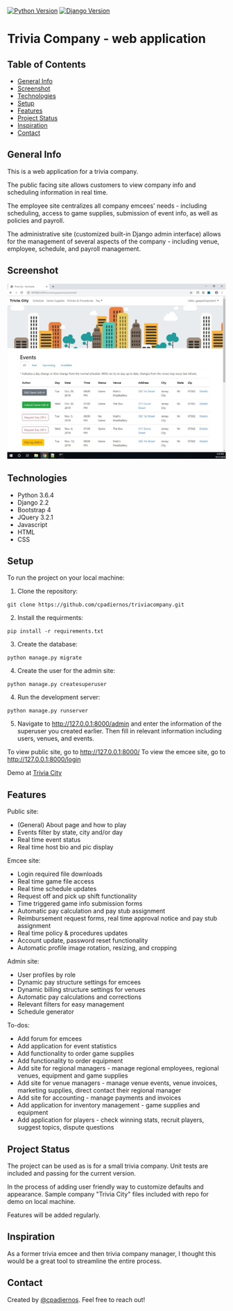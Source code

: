 [![Python Version](https://img.shields.io/badge/python-3.6-brightgreen.svg)](https://python.org)
[![Django Version](https://img.shields.io/badge/django-2.2-brightgreen.svg)](https://djangoproject.com)

# Trivia Company - web application

## Table of Contents

* [General Info](#general-info)
* [Screenshot](#screenshot)
* [Technologies](#technologies)
* [Setup](#setup)
* [Features](#features)
* [Project Status](#project-status)
* [Inspiration](#inspiration)
* [Contact](#contact)

## General Info
This is a web application for a trivia company.

The public facing site allows customers to view company info and scheduling information in real time.

The employee site centralizes all company emcees' needs - including scheduling, access to game supplies, submission of event info, as well as policies and payroll.

The administrative site (customized built-in Django admin interface) allows for the management of several aspects of the company - including venue, employee, schedule, and payroll management.

## Screenshot
![Emcee Schedule](./images/emcee_schedule.jpg)

## Technologies
* Python 3.6.4
* Django 2.2 
* Bootstrap 4
* JQuery 3.2.1
* Javascript
* HTML
* CSS

## Setup
To run the project on your local machine:

1. Clone the repository:
```
git clone https://github.com/cpadiernos/triviacompany.git
```

2. Install the requirments:
```
pip install -r requirements.txt
```

3. Create the database:
```
python manage.py migrate
```

4. Create the user for the admin site:
```
python manage.py createsuperuser
```

4. Run the development server:
```
python manage.py runserver
```

5. Navigate to http://127.0.0.1:8000/admin and enter the information of the superuser you created earlier. Then fill in relevant information including users, venues, and events.

To view public site, go to http://127.0.0.1:8000/
To view the emcee site, go to http://127.0.0.1:8000/login

Demo at [Trivia City](https://triviacityevents.com)

## Features
Public site:
* (General) About page and how to play
* Events filter by state, city and/or day
* Real time event status
* Real time host bio and pic display

Emcee site:
* Login required file downloads
* Real time game file access
* Real time schedule updates
* Request off and pick up shift functionality
* Time triggered game info submission forms
* Automatic pay calculation and pay stub assignment
* Reimbursement request forms, real time approval notice and pay stub assignment
* Real time policy & procedures updates
* Account update, password reset functionality
* Automatic profile image rotation, resizing, and cropping

Admin site:
* User profiles by role
* Dynamic pay structure settings for emcees
* Dynamic billing structure settings for venues
* Automatic pay calculations and corrections
* Relevant filters for easy management
* Schedule generator

To-dos:
* Add forum for emcees
* Add application for event statistics
* Add functionality to order game supplies
* Add functionality to order equipment
* Add site for regional managers - manage regional employees, regional venues, equipment and game supplies
* Add site for venue managers - manage venue events, venue invoices, marketing supplies, direct contact their regional manager
* Add site for accounting - manage payments and invoices
* Add application for inventory management -  game supplies and equipment
* Add application for players - check winning stats, recruit players, suggest topics, dispute questions

## Project Status
The project can be used as is for a small trivia company. Unit tests are included and passing for the current version.

In the process of adding user friendly way to customize defaults and appearance. Sample company "Trivia City" files included with repo for demo on local machine.

Features will be added regularly.

## Inspiration
As a former trivia emcee and then trivia company manager, I thought this would be a great tool to streamline the entire process.

## Contact
Created by [@cpadiernos](). Feel free to reach out!
